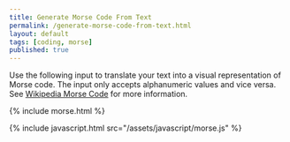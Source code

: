 ```yaml
---
title: Generate Morse Code From Text
permalink: /generate-morse-code-from-text.html
layout: default
tags: [coding, morse]
published: true
---
```

Use the following input to translate your text into a visual representation of Morse code. The input only accepts alphanumeric values and vice versa. See [Wikipedia Morse Code](https://en.wikipedia.org/wiki/Morse_code) for more information.

{% include morse.html %}

{% include javascript.html src="/assets/javascript/morse.js" %}

